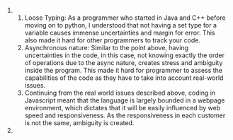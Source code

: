 1. 
   1. Loose Typing: As a programmer who started in Java and C++ before moving on to python, I understood that not having a set type for a variable causes immense uncertainties and margin for error. This also made it hard for other programmers to track your code. 
   2. Asynchronous nature: Similar to the point above, having uncertainties in the code, in this case, not knowing exactly the order of operations due to the async nature, creates stress and ambiguity inside the program. This made it hard for programmer to assess the capabilities of the code as they have to take into account real-world issues.
   3. Continuing from the real world issues described above, coding in Javascript meant that the language is largely bounded in a webpage environment, which dictates that it will be easily influenced by web speed and responsiveness. As the responsiveness in each customer is not the same, ambiguity is created. 
2. 